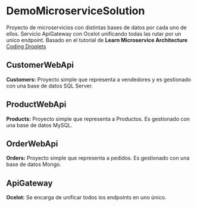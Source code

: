 # DemoMicroserviceSolution
Proyecto de microservicios con distintas bases de datos por cada uno de ellos. Servicio ApiGateway con Ocelot unificando todas las rutar por un unico endpoint.
Basado en el tutorial de **Learn Microservice Architecture**
[Coding Droplets](https://www.youtube.com/c/CodingDroplets)


## CustomerWebApi
**Customers:** Proyecto simple que representa a vendedores y es gestionado con una base de datos SQL Server.
## ProductWebApi
**Products:** Proyecto simple que representa a Productos. Es gestionado con una base de datos MySQL.
## OrderWebApi
**Orders:** Proyecto simple que representa a pedidos. Es gestionado con una base de datos Mongo.

## ApiGateway
**Ocelot:** Se encarga de unificar todos los endpoints en uno único.
